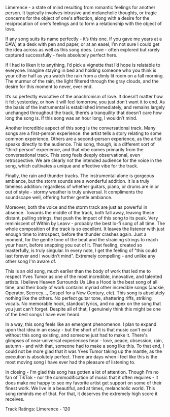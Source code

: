 Limerence - a state of mind resulting from romantic feelings for another person. It typically involves intrusive and melancholic thoughts, or tragic concerns for the object of one's affection, along with a desire for the reciprocation of one's feelings and to form a relationship with the object of love.

If any song suits its name perfectly - it’s this one. If you gave me years at a DAW, at a desk with pen and paper, or at an easel, I’m not sure I could get the idea across as well as this song does. Love - often explored but rarely captured successfully - feels absolutely perfect here.

If I had to liken it to anything, I’d pick a vignette that I’d hope is relatable to everyone. Imagine staying in bed and holding someone who you think is your other half as you watch the rain from a dimly lit room on a fall morning. The murmur of the rain, the light filtered through the gray clouds, and the desire for this moment to never, ever end. 

It’s so perfectly evocative of the anachronism of love. It doesn’t matter how it felt yesterday, or how it will feel tomorrow, you just don’t want it to end. As the basis of the instrumental is established immediately, and remains largely unchanged throughout the track, there’s a tranquility that doesn’t care how long the song is. If this song was an hour long, I wouldn’t mind. 

Another incredible aspect of this song is the conversational track. Many songs are a first-person experience: the artist tells a story relating to some common experience. Others are a second-person experience, as the artist speaks directly to the audience. This song, though, is a different sort of “third-person” experience, and that vibe comes primarily from the conversational track. This song feels deeply observational, even retrospective. We are clearly not the intended audience for the voice in the song, which cultivates a unique and effective vibe for the track.

Finally, the rain and thunder tracks. The instrumental alone is gorgeous ambiance, but the storm sounds are a wonderful addition. It is a truly timeless addition: regardless of whether guitars, piano, or drums are in or out of style - stormy weather is truly universal. It compliments the soundscape well, offering further gentle ambiance. 

Moreover, both the voice and the storm track are just as powerful in absence. Towards the middle of the track, both fall away, leaving these distant, pulling strings, that push the impact of this song to its peak. Very reminiscent of Within by Leavv - probably the best lo-fi song of all time. The whole composition of the track is so excellent. It leaves the listener with just enough time to introspect, before the thunder crashes again. Just a moment, for the gentle tone of the beat and the straining strings to reach your heart, before snapping you out of it. That feeling, created so masterfully, is truly singular. In every note, I get the feeling of "this could last forever and I wouldn't mind". Extremely compelling - and unlike any other song I'm aware of. 

This is an old song, much earlier than the body of work that led me to respect Yves Tumor as one of the most incredible, innovative, and talented artists. I believe Heaven Surrounds Us Like a Hood is the best song of all time, and their body of work contains myriad other incredible songs (Jackie, Operator, Secrecy..., Gospel for a New Century, etc). This song is absolutely nothing like the others. No perfect guitar tone, shattering riffs, striking vocals. No memorable hook, standout lyrics, and no apex on the song that you just can't forget. Despite all of that, I genuinely think this might be one of the best songs I have ever heard.

In a way, this song feels like an emergent phenomenon. I plan to expand upon that idea in an essay - but the short of it is that music can't exist without this song existing, and someone just had to make it. There's glimpses of near-universal experiences hear - love, peace, obsession, rain, autumn - and with that, someone had to make a song like this. To that end, I could not be more glad that it was Yves Tumor taking up the mantle, as the execution is absolutely perfect. There are days when I feel like this is the most moving song I have ever had the pleasure of listening to.

In closing - I'm glad this song has gotten a lot of attention. Though I'm no fan of TikTok - nor the commodification of music that it often requires - it does make me happy to see my favorite artist get support on some of their finest work. We live in a beautiful, and at times, melancholic world. This song reminds me of that. For that, it deserves the extremely high score it receives. 

Track Ratings:
Limerence - 120